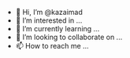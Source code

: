- 👋 Hi, I’m @kazaimad
- 👀 I’m interested in ...
- 🌱 I’m currently learning ...
- 💞️ I’m looking to collaborate on ...
- 📫 How to reach me ...

<!---
kazaimad/kazaimad is a ✨ special ✨ repository because its `README.md` (this file) appears on your GitHub profile.
You can click the Preview link to take a look at your changes.
--->
